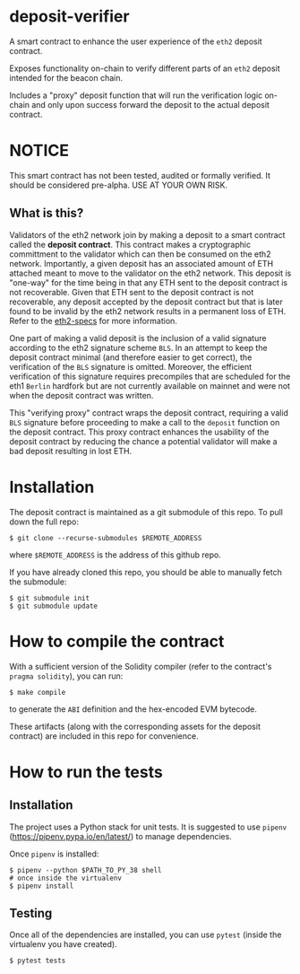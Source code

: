 # deposit-verifier

A smart contract to enhance the user experience of the `eth2` deposit contract.

Exposes functionality on-chain to verify different parts of an `eth2` deposit intended for the beacon chain.

Includes a "proxy" deposit function that will run the verification logic on-chain and only upon success forward the deposit to the actual deposit contract.

# NOTICE

This smart contract has not been tested, audited or formally verified. It should be considered pre-alpha. USE AT YOUR OWN RISK.

## What is this?

Validators of the eth2 network join by making a deposit to a smart contract called the __deposit contract__. This contract makes a cryptographic committment to the validator which can then be consumed on the eth2 network. Importantly, a given deposit has an associated amount of ETH attached meant to move to the validator on the eth2 network. This deposit is "one-way" for the time being in that any ETH sent to the deposit contract is not recoverable. Given that ETH sent to the deposit contract is not recoverable, any deposit accepted by the deposit contract but that is later found to be invalid by the eth2 network results in a permanent loss of ETH. Refer to the [eth2-specs](https://github.com/ethereum/eth2.0-specs) for more information.

One part of making a valid deposit is the inclusion of a valid signature according to the eth2 signature scheme `BLS`. In an attempt to keep the deposit contract minimal (and therefore easier to get correct), the verification of the `BLS` signature is omitted. Moreover, the efficient verification of this signature requires precompiles that are scheduled for the eth1 `Berlin` hardfork but are not currently available on mainnet and were not when the deposit contract was written. 

This "verifying proxy" contract wraps the deposit contract, requiring a valid `BLS` signature before proceeding to make a call to the `deposit` function on the deposit contract. This proxy contract enhances the usability of the deposit contract by reducing the chance a potential validator will make a bad deposit resulting in lost ETH.

# Installation

The deposit contract is maintained as a git submodule of this repo. To pull down the full repo:

``` shell
$ git clone --recurse-submodules $REMOTE_ADDRESS
```

where `$REMOTE_ADDRESS` is the address of this github repo.


If you have already cloned this repo, you should be able to manually fetch the submodule:

``` shell
$ git submodule init
$ git submodule update
```

# How to compile the contract

With a sufficient version of the Solidity compiler (refer to the contract's `pragma solidity`), you can run:

```shell
$ make compile
```

to generate the `ABI` definition and the hex-encoded EVM bytecode.

These artifacts (along with the corresponding assets for the deposit contract) are included in this repo for convenience.

# How to run the tests

## Installation 

The project uses a Python stack for unit tests. It is suggested to use `pipenv` (https://pipenv.pypa.io/en/latest/) to manage dependencies.

Once `pipenv` is installed:

``` shell
$ pipenv --python $PATH_TO_PY_38 shell
# once inside the virtualenv
$ pipenv install
```

## Testing

Once all of the dependencies are installed, you can use `pytest` (inside the virtualenv you have created).

``` shell
$ pytest tests
```
